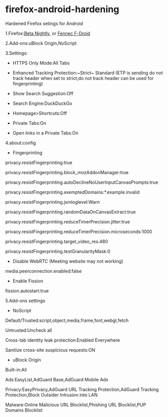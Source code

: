 # firefox-android-hardening
Hardened Firefox setings for Android 

1.Firefox:[Beta](https://play.google.com/store/apps/details?id=org.mozilla.firefox_beta),[Nightly](https://play.google.com/store/apps/details?id=org.mozilla.fenix), or [Fennec F-Droid](https://f-droid.org/packages/org.mozilla.fennec_fdroid)

2.Add-ons:uBlock Origin,NoScript

3.Settings:

- HTTPS Only Mode:All Tabs

- Enhanced Tracking Protection:~Strict~ Standard (ETP is sending do not track header when set to strict,do not track header can be used for fingerprinting)

- Show Search Suggestion:Off

- Search Engine:DuckDuckGo

- Homepage>Shortcuts:Off

- Private Tabs:On

- Open links in a Private Tabs:On

4.about:config

- Fingerprinting 

privacy.resistFingerprinting:true

privacy.resistFingerprinting.block_mozAddonManager:true

privacy.resistFingerprinting.autoDeclineNoUserInputCanvasPrompts:true

privacy.resistFingerprinting.exemptedDomains:*.example.invalid

privacy.resistFingerprinting.jsmloglevel:Warn

privacy.resistFingerprinting.randomDataOnCanvasExtract:true

privacy.resistFingerprinting.reduceTimerPrecision.jitter:true

privacy.resistFingerprinting.reduceTimerPrecision.microseconds:1000

privacy.resistFingerprinting.target_video_res:480

privacy.resistFingerprinting.testGranularityMask:0


- Disable WebRTC (Meeting website may not working)

media.peerconnection.enabled:false

- Enable Fission

fission.autostart:true


5.Add-ons settings

- NoScript

Default/Trusted:script,object,media,frame,font,webgl,fetch

Untrusted:Uncheck all

Cross-tab identity leak protection:Enabled Everywhere

Sanitize cross-site suspicious requests:ON

- uBlock Origin

Built-in:All

Ads:EasyList,AdGuard Base,AdGuard Mobile Ads

Privacy:EasyPrivacy,AdGuard URL Tracking Protection,AdGuard Tracking Protection,Block Outsider Intrusion into LAN

Malware:Online Malicious URL Blocklist,Phishing URL Blocklist,PUP Domains Blocklist